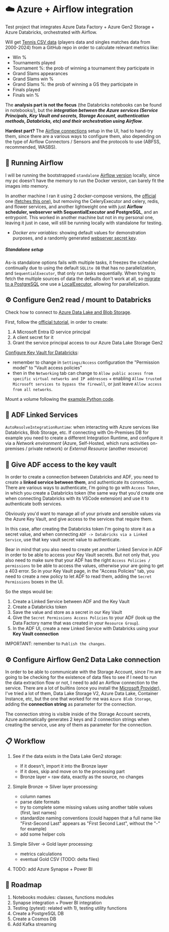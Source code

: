 # :cloud: Azure + Airflow integration


Test project that integrates Azure Data Factory + Azure Gen2 Storage + Azure Databricks, orchestrated with Airflow.  

Will get [Tennis CSV data](https://github.com/JeffSackmann/tennis_atp/tree/master) (players data and singles matches data from 2000-2024) from a GitHub repo in order to calculate relevant metrics like:
- Win %
- Tournaments played
- Tournament %: the prob of winning a tournament they participate in
- Grand Slams appearances 
- Grand Slams win %
- Grand Slams %: the prob of winning a GS they participate in
- Finals played
- Finals win %


The **analysis part is not the focus** (the Databricks notebooks can be found in notebooks/), but the ***integration between the Azure services 
(Service Principals, Key Vault and secrets, Storage Account, authentication methods, Databricks, etc) and their orchestration using Airflow***.

**Hardest part?** The [Airflow connections](https://airflow.apache.org/docs/apache-airflow/stable/authoring-and-scheduling/connections.html) setup in the UI, had to hand-try them, since there are a various ways to configure them, also depending on 
the type of Airflow Connectors / Sensors and the protocols to use  (ABFSS, recommended, WASBS).

## :rocket: Running Airflow
I will be running the bootstrapped `standalone` [Airflow  version](https://airflow.apache.org/docs/apache-airflow/stable/start.html) locally, since my pc doesn't have the memory to run the Docker version, can barely fit the images into memory.

In another machine I ran it using 2 docker-compose versions, the [official](https://airflow.apache.org/docs/apache-airflow/stable/howto/docker-compose/index.html) one [(fetches this one)](https://airflow.apache.org/docs/apache-airflow/2.10.2/docker-compose.yaml), but removing the CeleryExecutor and celery, redis, and flower services, and another lightweight one
with just **Airflow scheduler, webserver with SequentialExecutor and PostgreSQL**, and an entrypoint. This worked in another machine but not in my personal one, leaving it just in case, will still be running locally with standalone for testing.

* *Docker env variables*: showing default values for demonstration purposes, and a randomly generated [webserver secret key](https://airflow.apache.org/docs/helm-chart/stable/production-guide.html#webserver-secret-key).

##### Standalone setup
As-is standalone options fails with multiple tasks, it freezes the scheduler continually due to using the default `SQLite DB` that has no parallelization, and `SequentialExecutor`, that only run tasks sequentially.
When trying to fetch the multiple sources of  data the defaults don't work at all, so [migrate to a PostgreSQL](https://airflow.apache.org/docs/apache-airflow/stable/howto/set-up-database.html#setting-up-a-postgresql-database) one use a [LocalExecutor](https://airflow.apache.org/docs/apache-airflow/stable/core-concepts/executor/local.html), allowing for parallelization.

## :gear: Configure Gen2 read / mount to Databricks

Check how to connect to  [Azure Data Lake and Blob Storage](https://learn.microsoft.com/en-us/azure/databricks/connect/storage/azure-storage).

First, follow the [official tutorial](https://learn.microsoft.com/en-us/azure/databricks/connect/storage/tutorial-azure-storage), in order to create:
1. A Microsoft Entra ID service principal 
1. A client secret for it
1. Grant the service principal access to our Azure Data Lake Storage Gen2


[Configure Key Vault for Databricks](https://learn.microsoft.com/en-us/azure/databricks/security/secrets/secret-scopes): 
- remember to change in `Settings/Access` configuration the "Permission model"  to "Vault access policies"
- then in the `Networking` tab can change to `Allow public access from specific virtual networks and IP addresses` + enabling
            `Allow trusted Microsoft services to bypass the firewall`, or just leave `Allow access from all networks`.


Mount a volume following the [example Python code](https://learn.microsoft.com/en-us/azure/databricks/dbfs/mounts).


## :link: ADF Linked Services

`AutoResolveIntegrationRuntime`: when interacting with Azure services like Databricks, Blob Storage, etc. If connecting with On-Premises DB for example you need to create
a different Integration Runtime, and configure it via a *Network environment* (Azure, Self-Hosted, which runs activities on-premises / private network) or *External Resource* (another resource)

## :key: Give ADF access to the key vault

In order to create a connection between Databricks and ADF, you need to create a **linked service between them**, and authenticate its connection.
There are various ways to authenticate, I'm going to go with `Access Token`, in which you create a Databricks token (the same way that you'd create one 
when connecting Databricks with its VSCode extension) and use it to authenticate both services. 

Obviously you'd want to manage all of your private and sensible values via the Azure Key Vault, and give access to the services that require them.

In this case, after creating the Databricks token I'm going to store it as a secret value, and when connecting `ADF -> Databricks via a Linked Service`, 
use that key vault secret value to authenticate.

Bear in mind that you also need to create yet another Linked Service in ADF in order to be able to access your Key Vault secrets.
But not only that, you also need to make sure that your ADF has the right `Access Policies / permissions` to be able to access the values, otherwise your are going
to get a 403 error. So in your Key Vault page, in the "Access Policies" tab, you need to create a new policy to let ADF to read them, adding the `Secret Permissions`
boxes in the UI.

So the steps would be:
1. Create a Linked Service between ADF and the Key Vault
2. Create a Databricks token
3. Save the value and store as a secret in our Key Vault
4. Give the `Secret Permissions Access Policies` to your ADF (look up the Data Factory name that was created in your `Resource Group`).
5. In the ADF UI, create a new Linked Service with Databricks using your **Key Vault connection**

IMPORTANT: remember to `Publish the changes`.

## :gear: Configure Airflow Gen2 Data Lake connection

In order to be able to communicate with the Storage Account, since I'm are going to be checking for the existence of data files to see if I need to
run the data extraction flow or not, I need to add an Airflow connection to the service.
There are a lot of builtins (once you install the [Microsoft Provider](https://airflow.apache.org/docs/apache-airflow-providers-microsoft-azure/stable/index.html)),
I've tried a lot of them, Data Lake Storage V2, Azure Data Lake, Container Instance, etc, but the one that worked for me was `Azure Blob Storage`, adding the **connection string** as parameter for the connection.

The connection string is visible inside of the Storage Account secrets, Azure automatically generates 2 keys and 2 connection strings when creating the service, use any of them as parameter for the connection.


## :clipboard: Workflow

1. See if the data exists in the Data Lake Gen2 storage:
    * If it doesn't, import it into the Bronze layer
    * If it does, skip and move on to the processing part
    * Bronze layer = raw data, exactly as the source, no changes

1. Simple Bronze -> Silver layer processing: 
    - column names
    - parse date formats
    - try to complete some missing values using another table values (first, last names)
    - standardize naming conventions (could happen that a full name like "First-Second Last" appears as "First Second Last", without the "-" for example)
    - add some helper cols 
1. Simple Silver -> Gold layer processing: 
    - metrics calculations
    - eventual Gold CSV (TODO: delta files)
1. TODO: add Azure Synapse + Power BI 

## :date: Roadmap 
1. Notebooks modules: classes, functions modules 
1. Synapse integration + Power BI integration
1. Testing (pytest): related with 1), testing utility functions
1. Create a PostgreSQL DB
1. Create a Cosmos DB
1. Add Kafka streaming
